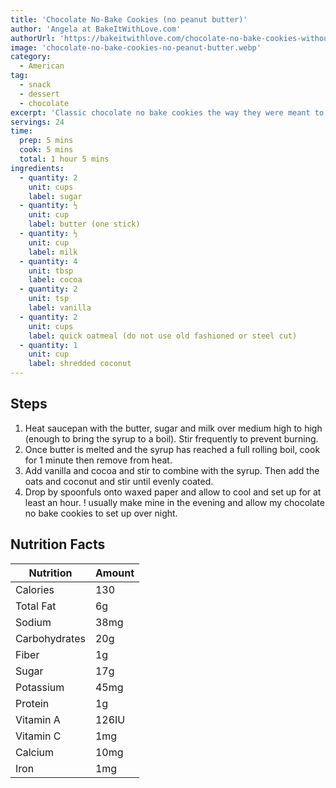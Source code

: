 ```yaml
---
title: 'Chocolate No-Bake Cookies (no peanut butter)'
author: 'Angela at BakeItWithLove.com'
authorUrl: 'https://bakeitwithlove.com/chocolate-no-bake-cookies-without-peanut-butter/'
image: 'chocolate-no-bake-cookies-no-peanut-butter.webp'
category:
  - American
tag:
  - snack
  - dessert
  - chocolate
excerpt: 'Classic chocolate no bake cookies the way they were meant to be (no peanut butter and with coconut)'
servings: 24
time:
  prep: 5 mins
  cook: 5 mins
  total: 1 hour 5 mins
ingredients:
  - quantity: 2
    unit: cups
    label: sugar
  - quantity: ½
    unit: cup
    label: butter (one stick)
  - quantity: ½
    unit: cup
    label: milk
  - quantity: 4
    unit: tbsp
    label: cocoa
  - quantity: 2
    unit: tsp
    label: vanilla
  - quantity: 2
    unit: cups
    label: quick oatmeal (do not use old fashioned or steel cut)
  - quantity: 1
    unit: cup
    label: shredded coconut
---
```


## Steps

1. Heat saucepan with the butter, sugar and milk over medium high to high (enough to bring the syrup to a boil). Stir frequently to prevent burning.
2. Once butter is melted and the syrup has reached a full rolling boil, cook for 1 minute then remove from heat.
3. Add vanilla and cocoa and stir to combine with the syrup. Then add the oats and coconut and stir until evenly coated.
4. Drop by spoonfuls onto waxed paper and allow to cool and set up for at least an hour. ! usually make mine in the evening and allow my chocolate no bake cookies to set up over night.

## Nutrition Facts

| Nutrition     | Amount |
| ------------- | ------ |
| Calories      | 130    |
| Total Fat     | 6g     |
| Sodium        | 38mg   |
| Carbohydrates | 20g    |
| Fiber         | 1g     |
| Sugar         | 17g    |
| Potassium     | 45mg   |
| Protein       | 1g     |
| Vitamin A     | 126IU  |
| Vitamin C     | 1mg    |
| Calcium       | 10mg   |
| Iron          | 1mg    |

